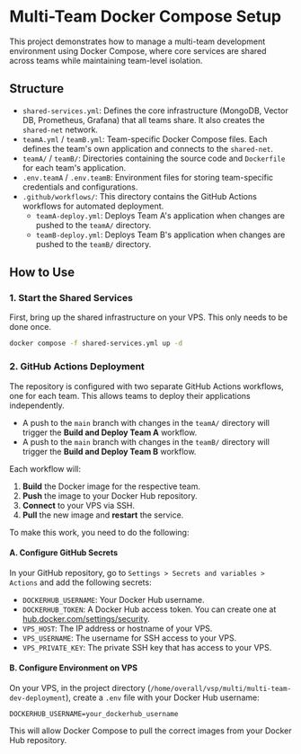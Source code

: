# Multi-Team Docker Compose Setup

This project demonstrates how to manage a multi-team development environment using Docker Compose, where core services are shared across teams while maintaining team-level isolation.

## Structure

- `shared-services.yml`: Defines the core infrastructure (MongoDB, Vector DB, Prometheus, Grafana) that all teams share. It also creates the `shared-net` network.
- `teamA.yml` / `teamB.yml`: Team-specific Docker Compose files. Each defines the team's own application and connects to the `shared-net`.
- `teamA/` / `teamB/`: Directories containing the source code and `Dockerfile` for each team's application.
- `.env.teamA` / `.env.teamB`: Environment files for storing team-specific credentials and configurations.
- `.github/workflows/`: This directory contains the GitHub Actions workflows for automated deployment.
  - `teamA-deploy.yml`: Deploys Team A's application when changes are pushed to the `teamA/` directory.
  - `teamB-deploy.yml`: Deploys Team B's application when changes are pushed to the `teamB/` directory.

## How to Use

### 1. Start the Shared Services

First, bring up the shared infrastructure on your VPS. This only needs to be done once.

```bash
docker compose -f shared-services.yml up -d
```

### 2. GitHub Actions Deployment

The repository is configured with two separate GitHub Actions workflows, one for each team. This allows teams to deploy their applications independently.

- A push to the `main` branch with changes in the `teamA/` directory will trigger the **Build and Deploy Team A** workflow.
- A push to the `main` branch with changes in the `teamB/` directory will trigger the **Build and Deploy Team B** workflow.

Each workflow will:
1.  **Build** the Docker image for the respective team.
2.  **Push** the image to your Docker Hub repository.
3.  **Connect** to your VPS via SSH.
4.  **Pull** the new image and **restart** the service.

To make this work, you need to do the following:

#### A. Configure GitHub Secrets

In your GitHub repository, go to `Settings > Secrets and variables > Actions` and add the following secrets:

- `DOCKERHUB_USERNAME`: Your Docker Hub username.
- `DOCKERHUB_TOKEN`: A Docker Hub access token. You can create one at [hub.docker.com/settings/security](https://hub.docker.com/settings/security).
- `VPS_HOST`: The IP address or hostname of your VPS.
- `VPS_USERNAME`: The username for SSH access to your VPS.
- `VPS_PRIVATE_KEY`: The private SSH key that has access to your VPS.

#### B. Configure Environment on VPS

On your VPS, in the project directory (`/home/overall/vsp/multi/multi-team-dev-deployment`), create a `.env` file with your Docker Hub username:

```
DOCKERHUB_USERNAME=your_dockerhub_username
```

This will allow Docker Compose to pull the correct images from your Docker Hub repository.